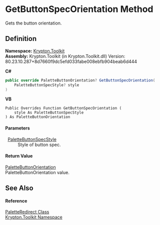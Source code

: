 # GetButtonSpecOrientation Method


Gets the button orientation.



## Definition
**Namespace:** <a href="79d2eac2-21f4-54ff-7552-b20c33c30600.md">Krypton.Toolkit</a>  
**Assembly:** Krypton.Toolkit (in Krypton.Toolkit.dll) Version: 80.23.10.287+8d7660f9dc5efd033fabe008ebfb904beab6d444

**C#**
``` C#
public override PaletteButtonOrientation? GetButtonSpecOrientation(
	PaletteButtonSpecStyle? style
)
```
**VB**
``` VB
Public Overrides Function GetButtonSpecOrientation ( 
	style As PaletteButtonSpecStyle
) As PaletteButtonOrientation
```



#### Parameters
<dl><dt>  <a href="83478590-f284-d2dc-1763-abdebf00e1cc.md">PaletteButtonSpecStyle</a></dt><dd>Style of button spec.</dd></dl>

#### Return Value
<a href="b1f33cd1-b02f-fb09-9d30-c092ea763094.md">PaletteButtonOrientation</a>  
PaletteButtonOrientation value.

## See Also


#### Reference
<a href="eb4bd14d-b283-a570-c104-b4d55603d473.md">PaletteRedirect Class</a>  
<a href="79d2eac2-21f4-54ff-7552-b20c33c30600.md">Krypton.Toolkit Namespace</a>  
